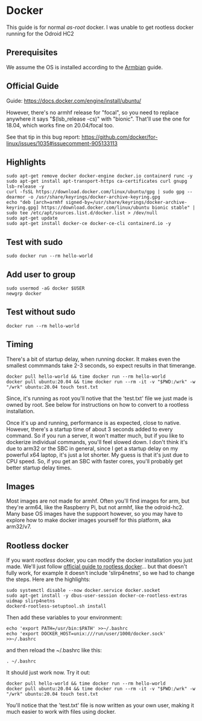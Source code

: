 # Docker

This guide is for normal *as-root* docker. I was unable to get rootless docker running for the Odroid HC2

## Prerequisites

We assume the OS is installed according to the [Armbian](./ARMBIAN.md) guide.

## Official Guide

Guide: <https://docs.docker.com/engine/install/ubuntu/>

However, there's no armhf release for "focal", so you need to replace anywhere it says "$(lsb_release -cs)" with "bionic". That'll use the one for 18.04, which works fine on 20.04/focal too.

See that tip in this bug report: <https://github.com/docker/for-linux/issues/1035#issuecomment-905133113>

## Highlights

    sudo apt-get remove docker docker-engine docker.io containerd runc -y
    sudo apt-get install apt-transport-https ca-certificates curl gnupg lsb-release -y
    curl -fsSL https://download.docker.com/linux/ubuntu/gpg | sudo gpg --dearmor -o /usr/share/keyrings/docker-archive-keyring.gpg
    echo "deb [arch=armhf signed-by=/usr/share/keyrings/docker-archive-keyring.gpg] https://download.docker.com/linux/ubuntu bionic stable" | sudo tee /etc/apt/sources.list.d/docker.list > /dev/null
    sudo apt-get update
    sudo apt-get install docker-ce docker-ce-cli containerd.io -y

## Test with sudo

    sudo docker run --rm hello-world

## Add user to group

    sudo usermod -aG docker $USER
    newgrp docker

## Test without sudo

    docker run --rm hello-world

## Timing

There's a bit of startup delay, when running docker. It makes even the smallest commmands take 2-3 seconds, so expect results in that timerange.

    docker pull hello-world && time docker run --rm hello-world
    docker pull ubuntu:20.04 && time docker run --rm -it -v "$PWD:/wrk" -w "/wrk" ubuntu:20.04 touch test.txt

Since, it's running as root you'll notive that the 'test.txt' file we just made is owned by root. See below for instructions on how to convert to a rootless installation.

Once it's up and running, performance is as expected, close to native. However, there's a startup time of about 3 seconds added to every command. So if you run a server, it won't matter much, but if you like to dockerize individual commands, you'll feel slowed down. I don't think it's due to arm32 or the SBC in general, since I get a startup delay on my powerful x64 laptop, it's just a lot shorter. My guess is that it's just due to CPU speed. So, if you get an SBC with faster cores, you'll probably get better startup delay times.

## Images

Most images are not made for armhf. Often you'll find images for arm, but they're arm64, like the Raspberry Pi, but not armhf, like the odroid-hc2. Many base OS images have the suppoort however, so you may have to explore how to make docker images yourself for this platform, aka arm32/v7.

## Rootless docker

If you want *rootless* docker, you can modify the docker installation you just made. We'll just follow [official guide to rootless docker](https://docs.docker.com/engine/security/rootless/)... but that doesn't fully work, for example it doesn't include 'slirp4netns', so we had to change the steps. Here are the highlights:

    sudo systemctl disable --now docker.service docker.socket
    sudo apt-get install -y dbus-user-session docker-ce-rootless-extras uidmap slirp4netns
    dockerd-rootless-setuptool.sh install

Then add these variables to your environment:

    echo 'export PATH=/usr/bin:$PATH' >>~/.bashrc
    echo 'export DOCKER_HOST=unix:///run/user/1000/docker.sock' >>~/.bashrc

and then reload the ~/.bashrc like this:

    . ~/.bashrc

It should just work now. Try it out:

    docker pull hello-world && time docker run --rm hello-world
    docker pull ubuntu:20.04 && time docker run --rm -it -v "$PWD:/wrk" -w "/wrk" ubuntu:20.04 touch test.txt

You'll notice that the 'test.txt' file is now written as your own user, making it much easier to work with files using docker.
